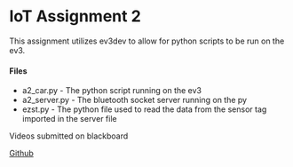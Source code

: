 # IoT Assignment 2

This assignment utilizes ev3dev to allow for python scripts to be run on the ev3.  

#### Files

- a2_car.py - The python script running on the ev3
- a2_server.py - The bluetooth socket server running on the py
- ezst.py - The python file used to read the data from the sensor tag imported in the server file 

<!-- [Videos](./Videos) -->
Videos submitted on blackboard

[Github](https://github.com/josephveneziano/iot-a2)
